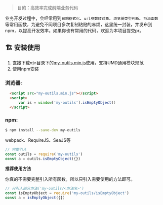 > 目的：高效率完成前端业务代码

业务开发过程中，会经常用到`日期格式化`、`url参数转对象`、`浏览器类型判断`、`节流函数`等常用函数，为避免不同项目多次复制粘贴的麻烦，这里统一封装，并发布到npm，以提高开发效率。如果你也有常用的代码，欢迎为本项目提交pr。

## :building_construction:  安装使用

1. 直接下载`min`目录下的[my-outils.min.js](https://github.com/artadmire/my-outils/blob/master/min/outils.min.js)使用，支持UMD通用模块规范  
2. 使用npm安装

### 浏览器:
``` html
  <script src="my-outils.min.js"></script>
  <script>
      var is = window['my-outils'].isEmptyObject()
  </script>
```

### npm:
``` bash
$ npm install --save-dev my-outils
```

webpack、RequireJS、SeaJS等

``` javascript
// 完整引入
const outils = require('my-outils')
const a = outils.isEmptyObject({})
```

**推荐使用方法**  

你真的不需要完整引入所有函数，所以只引入需要使用的方法即可。
``` javascript
// 只引入部分方法('my-outils/<方法名>')
const isEmptyObject = require('my-outils/isEmptyObject')
const a = isEmptyObject({})
```